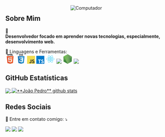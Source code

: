 <img src="https://cdn.dribbble.com/users/870476/screenshots/9538828/media/4a85a40fd8e991a0341f7e9edacd2e63.jpg?compress=1&resize=400x300" min-width="300px" max-width="300px" width="300px" align="right" alt="Computador">

## **Sobre Mim**

<p align="left"> 🦄 <br>
  <strong>Desenvolvedor focado em aprender novas tecnologias, especialmente, desenvolvimento web.</strong>
</p>

<p align="left">
  💼 Linguagens e Ferramentas: <br>
 <img height="30" src="https://raw.githubusercontent.com/github/explore/80688e429a7d4ef2fca1e82350fe8e3517d3494d/topics/html/html.png">
 <img height="30" src="https://raw.githubusercontent.com/github/explore/80688e429a7d4ef2fca1e82350fe8e3517d3494d/topics/css/css.png">
 <img height="25" src="https://raw.githubusercontent.com/github/explore/80688e429a7d4ef2fca1e82350fe8e3517d3494d/topics/javascript/javascript.png">
 <img height="25" src="https://raw.githubusercontent.com/github/explore/80688e429a7d4ef2fca1e82350fe8e3517d3494d/topics/typescript/typescript.png">
 <img height="30" src="https://raw.githubusercontent.com/github/explore/80688e429a7d4ef2fca1e82350fe8e3517d3494d/topics/react/react.png">
  <img height="30" src="https://camo.githubusercontent.com/92ec9eb7eeab7db4f5919e3205918918c42e6772562afb4112a2909c1aaaa875/68747470733a2f2f6173736574732e76657263656c2e636f6d2f696d6167652f75706c6f61642f76313630373535343338352f7265706f7369746f726965732f6e6578742d6a732f6e6578742d6c6f676f2e706e67">
 <img height="30" src="https://raw.githubusercontent.com/github/explore/80688e429a7d4ef2fca1e82350fe8e3517d3494d/topics/nodejs/nodejs.png">
 <img height="30" src=" https://camo.githubusercontent.com/f2c80b28082b1568bf6ae3e4b999dcf6916e4f7ef611aa48efed85198ebe53a9/68747470733a2f2f6a6573746a732e696f2f696d672f6a6573742e706e67">


## **GitHub Estatísticas**

<a href="https://github.com/abreujpedro">
  <img align="center" src=https://github-readme-stats.vercel.app/api/top-langs/?username=abreujpedro&theme=dracula&hide_langs_below=1 />
</a>

<a href="https://github.com/abreujpedro">
 <img align="center" src="https://github-readme-stats.vercel.app/api?username=abreujpedro&show_icons=true&theme=dracula&line_height=27" alt="**João Pedro** github stats"/>
</a>

## **Redes Sociais**

<p align="left">
  💌 Entre em contato comigo: ⤵️
</p>

<p align="left">
  <a href="https://mail.google.com/mail/u/jp.dellabianca@gmail.com" alt="Gmail" target="_blank">
  <img src="https://img.shields.io/badge/-Gmail-FF0000?style=flat-square&labelColor=FF0000&logo=gmail&logoColor=white&link=https://mail.google.com/mail/u/jp.dellabianca@gmail.com" /></a>

  <a href="https://www.linkedin.com/in/joao-pedro-della-bianca" alt="Linkedin" target="_blank">
  <img src="https://img.shields.io/badge/-Linkedin-0e76a8?style=flat-square&logo=Linkedin&logoColor=white&link=www.linkedin.com/in/joao-pedro-della-bianca" /></a>

  <a href="https://api.whatsapp.com/send?phone=5518988211708&text=sua%20mensagem" alt="WhatsApp" target="_blank">
  <img src="https://img.shields.io/badge/-WhatsApp-25d366?style=flat-square&labelColor=25d366&logo=whatsapp&logoColor=white&link=https://api.whatsapp.com/send?phone=5518988211708&text=sua%20mensagem"/></a>


</p>  

